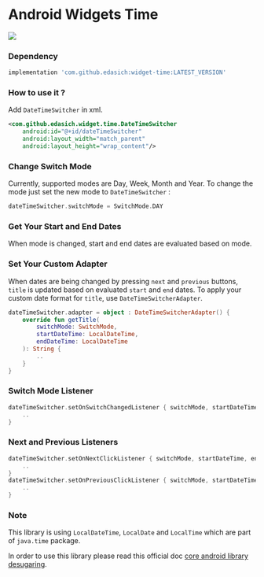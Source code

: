 # Android Widgets Time
[![](https://jitpack.io/v/edasich/widget-time.svg)](https://jitpack.io/#edasich/widget-time)

### Dependency
```gradle
implementation 'com.github.edasich:widget-time:LATEST_VERSION'
```

### How to use it ?

Add `DateTimeSwitcher` in xml.

```xml
<com.github.edasich.widget.time.DateTimeSwitcher
    android:id="@+id/dateTimeSwitcher"
    android:layout_width="match_parent"
    android:layout_height="wrap_content"/>
```

### Change Switch Mode
Currently, supported modes are Day, Week, Month and Year.
To change the mode just set the new mode to `DateTimeSwitcher` :
```kotlin
dateTimeSwitcher.switchMode = SwitchMode.DAY
```

### Get Your Start and End Dates
When mode is changed, start and end dates are evaluated based on mode.

### Set Your Custom Adapter 
When dates are being changed by pressing `next` and `previous` buttons, `title` is updated based on evaluated `start` and `end` dates.
To apply your custom date format for `title`, use `DateTimeSwitcherAdapter`.

```kotlin
dateTimeSwitcher.adapter = object : DateTimeSwitcherAdapter() {
    override fun getTitle(
        switchMode: SwitchMode,
        startDateTime: LocalDateTime,
        endDateTime: LocalDateTime
    ): String {
        ..
    }
}
```

### Switch Mode Listener
```kotlin
dateTimeSwitcher.setOnSwitchChangedListener { switchMode, startDateTime, endDateTime ->
    ..
}
```

### Next and Previous Listeners
```kotlin
dateTimeSwitcher.setOnNextClickListener { switchMode, startDateTime, endDateTime ->
    ..
}
dateTimeSwitcher.setOnPreviousClickListener { switchMode, startDateTime, endDateTime ->
    ..
}
```

### Note 
This library is using `LocalDateTime`, `LocalDate` and `LocalTime` which are part of `java.time` package.

In order to use this library please read this official doc [core android library desugaring](https://developer.android.com/studio/write/java8-support#library-desugaring).

